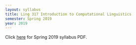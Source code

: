 ```yaml
---
layout: syllabus
title: Ling 317 Introduction to Computational Linguistics
semester: Spring 2019
year: 2019
---
```


Click [here](/assets/pdfsyllabi/sp2019-ling317.pdf) for Spring 2019 syllabus PDF.